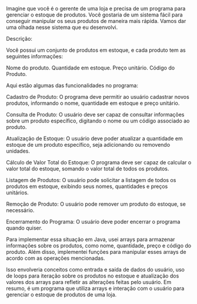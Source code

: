 
Imagine que você é o gerente de uma loja e precisa de um programa para gerenciar o estoque de produtos.
Você gostaria de um sistema fácil para conseguir manipular os seus produtos de maneira mais rápida. 
Vamos dar uma olhada nesse sistema que eu desenvolvi.

Descrição:

Você possui um conjunto de produtos em estoque, e cada produto tem as seguintes informações:

Nome do produto.
Quantidade em estoque.
Preço unitário.
Código do Produto.

Aqui estão algumas das funcionalidades no programa:

Cadastro de Produto: O programa deve permitir ao usuário cadastrar novos produtos, informando o nome,
quantidade em estoque e preço unitário.

Consulta de Produto: O usuário deve ser capaz de consultar informações sobre um produto 
específico, digitando o nome ou um código associado ao produto.

Atualização de Estoque: O usuário deve poder atualizar a quantidade em estoque de um produto específico, 
seja adicionando ou removendo unidades.

Cálculo de Valor Total do Estoque: O programa deve ser capaz de calcular o valor
total do estoque, somando o valor total de todos os produtos.

Listagem de Produtos: O usuário pode solicitar a listagem de todos os produtos em
estoque, exibindo seus nomes, quantidades e preços unitários.

Remoção de Produto: O usuário pode remover um produto do estoque, se necessário.

Encerramento do Programa: O usuário deve poder encerrar o programa quando quiser.

Para implementar essa situação em Java, usei arrays para armazenar informações sobre os produtos,
como nome, quantidade, preço e código do produto. Além disso, implementei funções para manipular 
esses arrays de acordo com as operações mencionadas.

Isso envolveria conceitos como entrada e saída de dados do usuário, uso de loops para iteração 
sobre os produtos no estoque e atualização dos valores dos arrays para refletir as alterações 
feitas pelo usuário. Em resumo, é um programa que utiliza arrays e interação com o usuário para 
gerenciar o estoque de produtos de uma loja.
